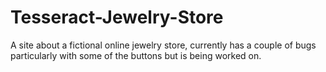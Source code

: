 # Tesseract-Jewelry-Store
A site about a fictional online jewelry store, currently has a couple of bugs particularly with some of the buttons but is being worked on.
